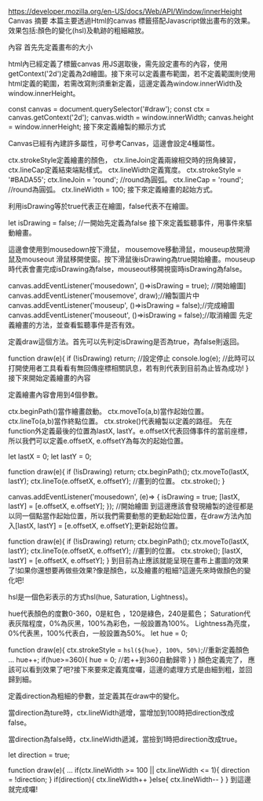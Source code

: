 https://developer.mozilla.org/en-US/docs/Web/API/Window/innerHeight
Canvas
摘要
本篇主要透過Html的canvas 標籤搭配Javascript做出畫布的效果。效果包括:顏色的變化(hsl)及軌跡的粗細縮放。

內容
首先先定義畫布的大小

html內已經定義了標籤canvas 用JS選取後，需先設定畫布的內容，使用getContext('2d')定義為2d繪圖。接下來可以定義畫布範圍，若不定義範圍則使用html定義的範圍，若需改寫則須重新定義，這邊定義為window.innerWidth及window.innerHeight。

const canvas = document.querySelector('#draw');
const ctx = canvas.getContext('2d');
canvas.width = window.innerWidth;
canvas.height = window.innerHeight;
接下來定義繪製的顯示方式

Canvas已經有內建許多屬性，可參考Canvas，這邊會設定4種屬性。

ctx.strokeStyle定義繪畫的顏色，
ctx.lineJoin定義兩線相交時的拐角練習，
ctx.lineCap定義結束端點樣式。
ctx.lineWidth定義寬度。
ctx.strokeStyle = '#BADA55';
ctx.lineJoin = 'round'; //round為圓弧。
ctx.lineCap = 'round'; //round為圓弧。
ctx.lineWidth = 100;
接下來定義繪畫的起始方式。

利用isDrawing等於true代表正在繪圖，false代表不在繪圖。

let isDrawing = false; //一開始先定義為false
接下來定義監聽事件，用事件來驅動繪畫。

這邊會使用到mousedown按下滑鼠， mousemove移動滑鼠，mouseup放開滑鼠及mouseout 滑鼠移開使窗。按下滑鼠後isDrawing為true開始繪畫。mouseup時代表會畫完成isDrawing為false，mouseout移開視窗時isDrawing為false。

canvas.addEventListener('mousedown', ()=>isDrawing = true); //開始繪圖]
canvas.addEventListener('mousemove', draw);//繪製圖片中
canvas.addEventListener('mouseup', ()=>isDrawing = false);//完成繪圖
canvas.addEventListener('mouseout', ()=>isDrawing = false);//取消繪圖
先定義繪畫的方法，並查看監聽事件是否有效。

定義draw這個方法。首先可以先判定isDrawing是否為true，為false則返回。

function draw(e){
  if (!isDrawing) return; //設定停止
  console.log(e); //此時可以打開使用者工具看看有無回傳座標相關訊息，若有則代表到目前為止皆為成功!
}
接下來開始定義繪畫的內容

定義繪畫內容會用到4個參數。

ctx.beginPath()當作繪畫啟動。
ctx.moveTo(a,b)當作起始位置。
ctx.lineTo(a,b)當作終點位置。
ctx.stroke()代表繪製以定義的路徑。
先在function外定義最後的位置為lastX, lastY。e.offsetX代表回傳事件的當前座標，所以我們可以定義e.offsetX, e.offsetY為每次的起始位置。

let lastX = 0;
let lastY = 0;

function draw(e){
  if (!isDrawing) return;
  ctx.beginPath();
  ctx.moveTo(lastX, lastY);
  ctx.lineTo(e.offsetX, e.offsetY); //畫到的位置。
  ctx.stroke();
}

canvas.addEventListener('mousedown', (e)=> {
  isDrawing = true;
  [lastX, lastY] = [e.offsetX, e.offsetY];
}); //開始繪圖
到這邊應該會發現繪製的途徑都是以同一個點當作起始位置，所以我們需要動態的更動起始位置，在draw方法內加入[lastX, lastY] = [e.offsetX, e.offsetY];更新起始位置。

function draw(e){
  if (!isDrawing) return;
  ctx.beginPath();
  ctx.moveTo(lastX, lastY);
  ctx.lineTo(e.offsetX, e.offsetY); //畫到的位置。
  ctx.stroke();
  [lastX, lastY] = [e.offsetX, e.offsetY];
}
到目前為止應該就能呈現在畫布上畫圖的效果了!如果你還想要再做些效果?像是顏色，以及繪畫的粗細?這邊先來時做顏色的變化吧!

hsl是一個色彩表示的方式hsl(hue, Saturation, Lightness)。

hue代表顏色的度數0-360，0是紅色 ，120是綠色，240是藍色；
Saturation代表灰階程度，0%為灰黑，100%為彩色，一般設置為100%。
Lightness為亮度，0%代表黑，100%代表白，一般設置為50%。
let hue = 0;

function draw(e){
  ctx.strokeStyle = `hsl(${hue}, 100%, 50%)`;//重新定義顏色
  ...
  hue++;
  if(hue>=360){
    hue = 0; //若++到360自動歸零
  }
}
顏色定義完了， 應該可以看到效果了吧?接下來要來定義寬度囉，這邊的處理方式是由細到粗，並回歸到細。

定義direction為粗細的參數，並定義其在draw中的變化。

當direction為ture時，ctx.lineWidth遞增，當增加到100時把direction改成false。

當direction為false時，ctx.lineWidth遞減，當撿到1時把direction改成true。

let direction = true;

function draw(e){
  ...
  if(ctx.lineWidth >= 100 || ctx.lineWidth <= 1){
    direction = !direction;
  }
  if(direction){
    ctx.lineWidth++
  }else{
    ctx.lineWidth--
  }
}
到這邊就完成囉!
